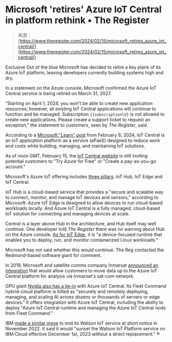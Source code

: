 <!--yml
category: 未分类
date: 2024-05-27 14:55:04
-->

# Microsoft 'retires' Azure IoT Central in platform rethink • The Register

> 来源：[https://www.theregister.com/2024/02/15/microsoft_retires_azure_iot_central/](https://www.theregister.com/2024/02/15/microsoft_retires_azure_iot_central/)

Exclusive Out of the blue Microsoft has decided to retire a key plank of its Azure IoT platform, leaving developers currently building systems high and dry.

In a statement on the Azure console, Microsoft confirmed the Azure IoT Central service is being retired on March 31, 2027.

“Starting on April 1, 2024, you won’t be able to create new application resources; however, all existing IoT Central applications will continue to function and be managed. Subscription `{{subscriptionld}` is not allowed to create new applications. Please create a support ticket to request an exception,” the statement to customers, seen by *The Register*, said.

According to a [Microsoft "Learn" post](https://learn.microsoft.com/en-us/azure/iot-central/core/overview-iot-central) from February 8, 2024, IoT Central is an IoT application platform as a service (aPaaS) designed to reduce work and costs while building, managing, and maintaining IoT solutions.

As of noon GMT, February 15, the [IoT Central website](https://azure.microsoft.com/en-gb/products/iot-central) is still inviting potential customers to "Try Azure for Free" or "Create a pay-as-you-go account."

Microsoft's Azure IoT offering includes [three pillars](https://www.embedded.com/migrating-embedded-systems-to-the-cloud-with-azure-iot-hub/): IoT Hub, IoT Edge and IoT Central.

IoT Hub is a cloud-based service that provides a "secure and scalable way to connect, monitor, and manage IoT devices and sensors," according to Microsoft. Azure IoT Edge is designed to allow devices to run cloud-based workloads locally. And Azure IoT Central is a fully managed, cloud-based IoT solution for connecting and managing devices at scale.

Central is a layer above Hub in the architecture, and Hub itself may well continue. One developer told *The Register* there was no warning about Hub on the Azure console. [As for IoT Edge](https://learn.microsoft.com/en-us/azure/iot-edge/about-iot-edge?view=iotedge-1.4), it is "a device-focused runtime that enables you to deploy, run, and monitor containerized Linux workloads."

Microsoft has not said whether this would continue. The Reg contacted the Redmond-based software giant for comment.

In 2019, Microsoft and satellite comms company Inmarsat [announced an integration](https://www.theregister.com/2019/02/25/azure_iot_takes_to_space/) that would allow customers to move data up to the Azure IoT Central platform for analysis via Inmarsat's sat-com network.

GPU giant [Nvidia also has a tie-in](https://docs.nvidia.com/fleet-command/user-guide/0.1.0/integration-with-azure-iot.html) with Azure IoT Central. Its Fleet Command hybrid-cloud platform is billed as "securely and remotely deploying, managing, and scaling AI across dozens or thousands of servers or edge devices." It offers integration with Azure IoT Central, including the ability to deploy "Azure IoT Central runtime and managing the Azure IoT Central node from Fleet Command."

IBM [made a similar move](https://www.theregister.com/2022/11/15/ibm_set_to_retire_watson/) to end its Watson IoT service at short notice in November 2022\. It said it would "sunset the Watson IoT Platform service on IBM Cloud effective December 1st, 2023 without a direct replacement." ®